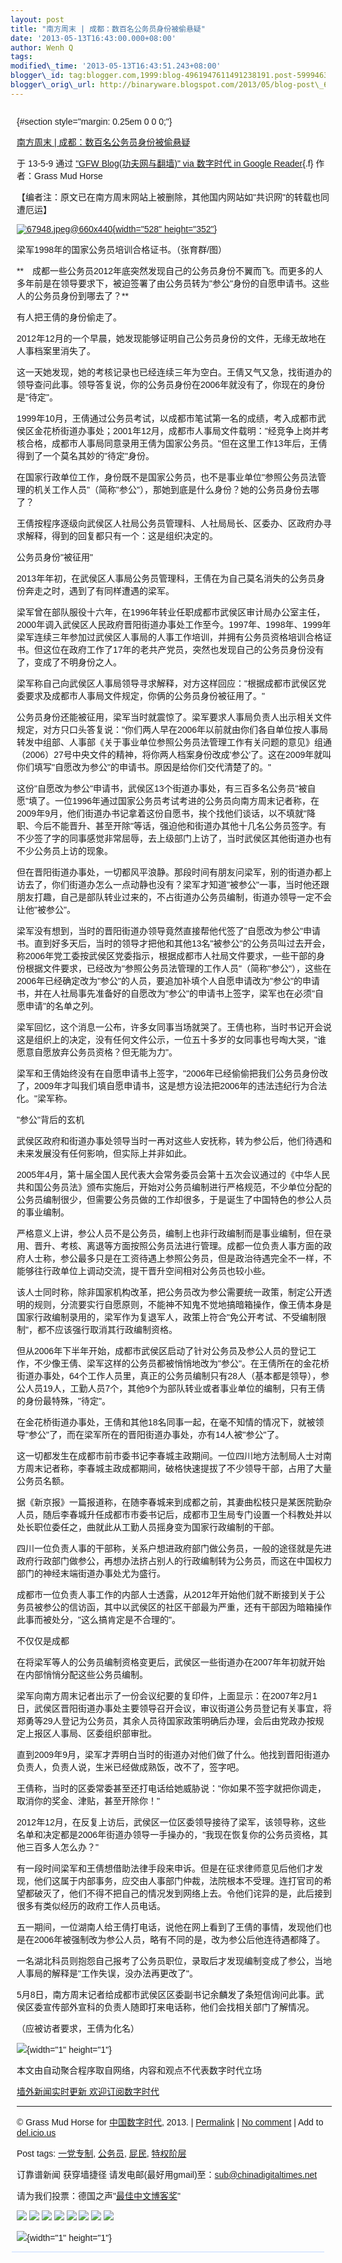 ```yaml
--- 
layout: post 
title: "南方周末 | 成都：数百名公务员身份被偷悬疑"
date: '2013-05-13T16:43:00.000+08:00' 
author: Wenh Q
tags:
modified\_time: '2013-05-13T16:43:51.243+08:00' 
blogger\_id: tag:blogger.com,1999:blog-4961947611491238191.post-599946310108587519
blogger\_orig\_url: http://binaryware.blogspot.com/2013/05/blog-post\_6068.html
---
```


<div
style="font-family: sans-serif; margin: 0px 10px; overflow: auto; width: 100%;">

 {#section style="margin: 0.25em 0 0 0;"}

<div>

[南方周末 |
成都：数百名公务员身份被偷悬疑](http://feedproxy.google.com/~r/chinagfwblog/~3/eH1QSwFA7Z8/)

</div>

<div style="margin-bottom: 0.5em;">

于 13-5-9 通过 ["GFW Blog(功夫网与翻墙)" via 数字时代 in Google
Reader](http://feeds2.feedburner.com/chinagfwblog){.f} 作者：Grass Mud
Horse

</div>



【编者注：原文已在南方周末网站上被删除，其他国内网站如"共识网"的转载也同遭厄运】

[![67948.jpeg@660x440](https://kexueshangwang.info/chinese/files/2013/05/67948.jpeg@660x440.jpg){width="528"
height="352"}](https://kexueshangwang.info/chinese/files/2013/05/67948.jpeg@660x440.jpg)

梁军1998年的国家公务员培训合格证书。（张育群/图）

**　成都一些公务员2012年底突然发现自己的公务员身份不翼而飞。而更多的人多年前是在领导要求下，被迫签署了由公务员转为"参公"身份的自愿申请书。这些人的公务员身份到哪去了？**

有人把王倩的身份偷走了。

2012年12月的一个早晨，她发现能够证明自己公务员身份的文件，无缘无故地在人事档案里消失了。

这一天她发现，她的考核记录也已经连续三年为空白。王倩又气又急，找街道办的领导查问此事。领导答复说，你的公务员身份在2006年就没有了，你现在的身份是"待定"。

1999年10月，王倩通过公务员考试，以成都市笔试第一名的成绩，考入成都市武侯区金花桥街道办事处；2001年12月，成都市人事局文件载明："经竞争上岗并考核合格，成都市人事局同意录用王倩为国家公务员。"但在这里工作13年后，王倩得到了一个莫名其妙的"待定"身份。

在国家行政单位工作，身份既不是国家公务员，也不是事业单位"参照公务员法管理的机关工作人员"（简称"参公"），那她到底是什么身份？她的公务员身份去哪了？

王倩按程序逐级向武侯区人社局公务员管理科、人社局局长、区委办、区政府办寻求解释，得到的回复都只有一个：这是组织决定的。

公务员身份"被征用"

2013年年初，在武侯区人事局公务员管理科，王倩在为自己莫名消失的公务员身份奔走之时，遇到了有同样遭遇的梁军。

梁军曾在部队服役十六年，在1996年转业任职成都市武侯区审计局办公室主任，2000年调入武侯区人民政府晋阳街道办事处工作至今。1997年、1998年、1999年梁军连续三年参加过武侯区人事局的人事工作培训，并拥有公务员资格培训合格证书。但这位在政府工作了17年的老共产党员，突然也发现自己的公务员身份没有了，变成了不明身份之人。

梁军称自己向武侯区人事局领导寻求解释，对方这样回应："根据成都市武侯区党委要求及成都市人事局文件规定，你俩的公务员身份被征用了。"

公务员身份还能被征用，梁军当时就震惊了。梁军要求人事局负责人出示相关文件规定，对方只口头答复说："你们两人早在2006年以前就由你们各自单位按人事局转发中组部、人事部《关于事业单位参照公务员法管理工作有关问题的意见》组通（2006）27号中央文件的精神，将你两人档案身份改成'参公'了。这在2009年就叫你们填写"自愿改为参公"的申请书。原因是给你们交代清楚了的。"

这份"自愿改为参公"申请书，武侯区13个街道办事处，有三百多名公务员"被自愿"填了。一位1996年通过国家公务员考试考进的公务员向南方周末记者称，在2009年9月，他们街道办书记拿着这份自愿书，挨个找他们谈话，以不填就"降职、今后不能晋升、甚至开除"等话，强迫他和街道办其他十几名公务员签字。有不少签了字的同事感觉非常屈辱，去上级部门上访了，当时武侯区其他街道办也有不少公务员上访的现象。

但在晋阳街道办事处，一切都风平浪静。那段时间有朋友问梁军，别的街道办都上访去了，你们街道办怎么一点动静也没有？梁军才知道"被参公"一事，当时他还跟朋友打趣，自己是部队转业过来的，不占街道办公务员编制，街道办领导一定不会让他"被参公"。

梁军没有想到，当时的晋阳街道办领导竟然直接帮他代签了"自愿改为参公"申请书。直到好多天后，当时的领导才把他和其他13名"被参公"的公务员叫过去开会，称2006年党工委按武侯区党委指示，根据成都市人社局文件要求，一些干部的身份根据文件要求，已经改为"参照公务员法管理的工作人员"（简称"参公"），这些在2006年已经确定改为"参公"的人员，要追加补填个人自愿申请改为"参公"的申请书，并在人社局事先准备好的自愿改为"参公"的申请书上签字，梁军也在必须"自愿申请"的名单之列。

梁军回忆，这个消息一公布，许多女同事当场就哭了。王倩也称，当时书记开会说这是组织上的决定，没有任何文件公示，一位五十多岁的女同事也号啕大哭，"谁愿意自愿放弃公务员资格？但无能为力"。

梁军和王倩始终没有在自愿申请书上签字，"2006年已经偷偷把我们公务员身份改了，2009年才叫我们填自愿申请书，这是想方设法把2006年的违法违纪行为合法化。"梁军称。

"参公"背后的玄机

武侯区政府和街道办事处领导当时一再对这些人安抚称，转为参公后，他们待遇和未来发展没有任何影响，但实际上并非如此。

2005年4月，第十届全国人民代表大会常务委员会第十五次会议通过的《中华人民共和国公务员法》颁布实施后，开始对公务员编制进行严格规范，不少单位分配的公务员编制很少，但需要公务员做的工作却很多，于是诞生了中国特色的参公人员的事业编制。

严格意义上讲，参公人员不是公务员，编制上也非行政编制而是事业编制，但在录用、晋升、考核、离退等方面按照公务员法进行管理。成都一位负责人事方面的政府人士称，参公最多只是在工资待遇上参照公务员，但是政治待遇完全不一样，不能够往行政单位上调动交流，提干晋升空间相对公务员也较小些。

该人士同时称，除非国家机构改革，把公务员改为参公需要统一政策，制定公开透明的规则，分流要实行自愿原则，不能神不知鬼不觉地搞暗箱操作，像王倩本身是国家行政编制录用的，梁军作为复退军人，政策上符合"免公开考试、不受编制限制"，都不应该强行取消其行政编制资格。

但从2006年下半年开始，成都市武侯区启动了针对公务员及参公人员的登记工作，不少像王倩、梁军这样的公务员都被悄悄地改为"参公"。在王倩所在的金花桥街道办事处，64个工作人员里，真正的公务员编制只有28人（基本都是领导），参公人员19人，工勤人员7个，其他9个为部队转业或者事业单位的编制，只有王倩的身份最特殊，"待定"。

在金花桥街道办事处，王倩和其他18名同事一起，在毫不知情的情况下，就被领导"参公"了，而在梁军所在的晋阳街道办事处，亦有14人被"参公"了。

这一切都发生在成都市前市委书记李春城主政期间。一位四川地方法制局人士对南方周末记者称，李春城主政成都期间，破格快速提拔了不少领导干部，占用了大量公务员名额。

据《新京报》一篇报道称，在随李春城来到成都之前，其妻曲松枝只是某医院勤杂人员，随后李春城升任成都市市委书记后，成都市卫生局专门设置一个科教处并以处长职位委任之，曲就此从工勤人员摇身变为国家行政编制的干部。

四川一位负责人事的干部称，关系户想进政府部门做公务员，一般的途径就是先进政府行政部门做参公，再想办法挤占别人的行政编制转为公务员，而这在中国权力部门的神经末端街道办事处尤为盛行。

成都市一位负责人事工作的内部人士透露，从2012年开始他们就不断接到关于公务员被参公的信访函，其中以武侯区的社区干部最为严重，还有干部因为暗箱操作此事而被处分，"这么搞肯定是不合理的"。

不仅仅是成都

在将梁军等人的公务员编制资格变更后，武侯区一些街道办在2007年年初就开始在内部悄悄分配这些公务员编制。

梁军向南方周末记者出示了一份会议纪要的复印件，上面显示：在2007年2月1日，武侯区晋阳街道办事处主要领导召开会议，审议街道公务员登记有关事宜，将郑勇等29人登记为公务员，其余人员待国家政策明确后办理，会后由党政办按规定上报区人事局、区委组织部审批。

直到2009年9月，梁军才弄明白当时的街道办对他们做了什么。他找到晋阳街道办负责人，负责人说，生米已经做成熟饭，改不了，签字吧。

王倩称，当时的区委常委甚至还打电话给她威胁说："你如果不签字就把你调走，取消你的奖金、津贴，甚至开除你！"

2012年12月，在反复上访后，武侯区一位区委领导接待了梁军，该领导称，这些名单和决定都是2006年街道办领导一手操办的，"我现在恢复你的公务员资格，其他三百多人怎么办？"

有一段时间梁军和王倩想借助法律手段来申诉。但是在征求律师意见后他们才发现，他们这属于内部事务，应交由人事部门仲裁，法院根本不受理。连打官司的希望都破灭了，他们不得不把自己的情况发到网络上去。令他们诧异的是，此后接到很多有类似经历的政府工作人员电话。

五一期间，一位湖南人给王倩打电话，说他在网上看到了王倩的事情，发现他们也是在2006年被强制改为参公人员，略有不同的是，改为参公后他连待遇都降了。

一名湖北科员则抱怨自己报考了公务员职位，录取后才发现编制变成了参公，当地人事局的解释是"工作失误，没办法再更改了"。

5月8日，南方周末记者给成都市武侯区区委副书记余麟发了条短信询问此事。武侯区委宣传部外宣科的负责人随即打来电话称，他们会找相关部门了解情况。

（应被访者要求，王倩为化名）

![](http://pixel.quantserve.com/pixel/p-89EKCgBk8MZdE.gif){width="1"
height="1"}

本文由自动聚合程序取自网络，内容和观点不代表数字时代立场

[墙外新闻实时更新 欢迎订阅数字时代](http://eepurl.com/msuvD)


------------------------------------------------------------------------

© Grass Mud Horse for
[中国数字时代](https://kexueshangwang.info/chinese), 2013. |
[Permalink](https://kexueshangwang.info/chinese/2013/05/%e6%88%90%e9%83%bd%ef%bc%9a%e6%95%b0%e7%99%be%e5%90%8d%e5%85%ac%e5%8a%a1%e5%91%98%e8%ba%ab%e4%bb%bd%e8%a2%ab%e5%81%b7%e6%82%ac%e7%96%91/)
| [No
comment](https://kexueshangwang.info/chinese/2013/05/%e6%88%90%e9%83%bd%ef%bc%9a%e6%95%b0%e7%99%be%e5%90%8d%e5%85%ac%e5%8a%a1%e5%91%98%e8%ba%ab%e4%bb%bd%e8%a2%ab%e5%81%b7%e6%82%ac%e7%96%91/#comments)
| Add to
[del.icio.us](http://del.icio.us/post?url=https://kexueshangwang.info/chinese/2013/05/%e6%88%90%e9%83%bd%ef%bc%9a%e6%95%b0%e7%99%be%e5%90%8d%e5%85%ac%e5%8a%a1%e5%91%98%e8%ba%ab%e4%bb%bd%e8%a2%ab%e5%81%b7%e6%82%ac%e7%96%91/&title=%E5%8D%97%E6%96%B9%E5%91%A8%E6%9C%AB%20%7C%20%E6%88%90%E9%83%BD%EF%BC%9A%E6%95%B0%E7%99%BE%E5%90%8D%E5%85%AC%E5%8A%A1%E5%91%98%E8%BA%AB%E4%BB%BD%E8%A2%AB%E5%81%B7%E6%82%AC%E7%96%91)

Post tags:
[一党专制](https://kexueshangwang.info/chinese/tag/%e4%b8%80%e5%85%9a%e4%b8%93%e5%88%b6/?category=18271),
[公务员](https://kexueshangwang.info/chinese/tag/%e5%85%ac%e5%8a%a1%e5%91%98/?category=18271),
[屁民](https://kexueshangwang.info/chinese/tag/%e5%b1%81%e6%b0%91/?category=18271),
[特权阶层](https://kexueshangwang.info/chinese/tag/%e7%89%b9%e6%9d%83%e9%98%b6%e5%b1%82/?category=18271)

订靠谱新闻 获穿墙捷径
请发电邮(最好用gmail)至：sub@chinadigitaltimes.net

请为我们投票：德国之声"[最佳中文博客奖](https://thebobs.com/chinese/category/2013/best-blog-chinese-2013/)"



<div>

[![](http://feeds.feedburner.com/~ff/chinagfwblog?d=yIl2AUoC8zA)](http://feeds.feedburner.com/~ff/chinagfwblog?a=eH1QSwFA7Z8:qCw425ix_cA:yIl2AUoC8zA)
[![](http://feeds.feedburner.com/~ff/chinagfwblog?i=eH1QSwFA7Z8:qCw425ix_cA:-BTjWOF_DHI)](http://feeds.feedburner.com/~ff/chinagfwblog?a=eH1QSwFA7Z8:qCw425ix_cA:-BTjWOF_DHI)
[![](http://feeds.feedburner.com/~ff/chinagfwblog?i=eH1QSwFA7Z8:qCw425ix_cA:F7zBnMyn0Lo)](http://feeds.feedburner.com/~ff/chinagfwblog?a=eH1QSwFA7Z8:qCw425ix_cA:F7zBnMyn0Lo)
[![](http://feeds.feedburner.com/~ff/chinagfwblog?i=eH1QSwFA7Z8:qCw425ix_cA:V_sGLiPBpWU)](http://feeds.feedburner.com/~ff/chinagfwblog?a=eH1QSwFA7Z8:qCw425ix_cA:V_sGLiPBpWU)
[![](http://feeds.feedburner.com/~ff/chinagfwblog?d=qj6IDK7rITs)](http://feeds.feedburner.com/~ff/chinagfwblog?a=eH1QSwFA7Z8:qCw425ix_cA:qj6IDK7rITs)
[![](http://feeds.feedburner.com/~ff/chinagfwblog?d=l6gmwiTKsz0)](http://feeds.feedburner.com/~ff/chinagfwblog?a=eH1QSwFA7Z8:qCw425ix_cA:l6gmwiTKsz0)
[![](http://feeds.feedburner.com/~ff/chinagfwblog?i=eH1QSwFA7Z8:qCw425ix_cA:gIN9vFwOqvQ)](http://feeds.feedburner.com/~ff/chinagfwblog?a=eH1QSwFA7Z8:qCw425ix_cA:gIN9vFwOqvQ)
[![](http://feeds.feedburner.com/~ff/chinagfwblog?d=TzevzKxY174)](http://feeds.feedburner.com/~ff/chinagfwblog?a=eH1QSwFA7Z8:qCw425ix_cA:TzevzKxY174)

</div>

![](http://feeds.feedburner.com/~r/chinagfwblog/~4/eH1QSwFA7Z8){width="1"
height="1"}

</div>



<div
style="background-color: #c3d9ff; font-size: 1px !important; line-height: 0px !important; margin: 0px 2px; padding-top: 1px;">

</div>
